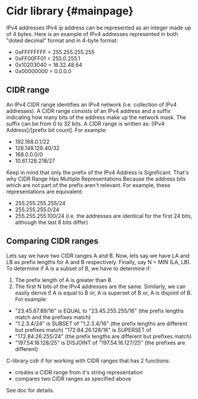 Cidr library                         {#mainpage}
============

IPv4 addresses
IPv4 ip address can be represented as an integer made up of 4 bytes. Here is an example of IPv4 addresses represented in both "doted decimal" format and in 4-byte format:
- 0xFFFFFFFF = 255.255.255.255
- 0xFF00FF01 = 255.0.255.1
- 0x10203040 = 16.32.48.64
- 0x00000000 = 0.0.0.0
 
CIDR range
-------------

An IPv4 CIDR range identifies an IPv4 network (i.e. collection of IPv4 addresses). A CIDR range consists of an IPv4 address and a 
suffix indicating how many bits of the address make up the network mask. The suffix can be from 0 to 32 bits. A CIDR range is written as: [IPv4 Address]/[prefix bit count]. For example:
- 192.168.0.1/22
- 128.148.128.40/32
- 168.0.0.0/0
- 10.61.128.218/27
 
Keep in mind that only the prefix of the IPv4 Address is Significant. That's why CIDR Range Has Multiple Representations Because the address bits which are not part of the prefix aren't relevant. For example, these representations are equivalent:
- 255.255.255.255/24
- 255.255.255.0/24
- 255.255.255.100/24
(i.e. the addresses are identical for the first 24 bits, although the last 8 bits differ)
 
Comparing CIDR ranges
-------------

Lets say we have two CIDR ranges A and B. Now, lets say we have LA and LB as prefix lengths for A and B respectively. Finally, say N = MIN (LA, LB). To determine if A is a subset of B, we have to determine if:
1. The prefix length of A is greater than B
2. The first N bits of the IPv4 addresses are the same. Similarly, we can easily derive if A is equal to B or, A is superset of B or, A is disjoint of B.
For example:
- "23.45.67.89/16" is EQUAL to "23.45.255.255/16" (the prefix lengths match and the prefixes match)
- "1.2.3.4/24" is SUBSET of "1.2.3.4/16" (the prefix lengths are different but prefixes match) "172.84.26.128/16" is SUPERSET of
- "172.84.26.255/24" (the prefix lengths are different but prefixes match)
- "197.54.16.128/25" is DISJOINT of "197.54.16.127/25" (the prefixes are different)
 
C-library cidr if for working with CIDR ranges that has 2 functions:
- creates a CIDR range from it's string representation
- compares two CIDR ranges as specified above

See doc for details.